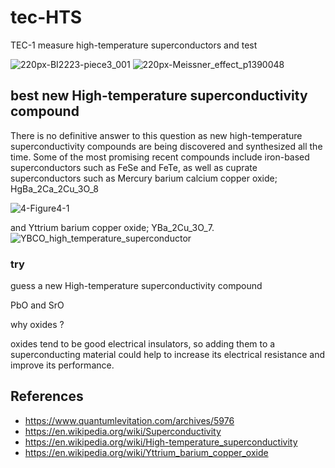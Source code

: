 # tec-HTS
TEC-1 measure high-temperature superconductors and test

![220px-BI2223-piece3_001](https://user-images.githubusercontent.com/58069246/201831087-f89921d3-b1a5-4725-9800-d4441d8a9367.jpg)
![220px-Meissner_effect_p1390048](https://user-images.githubusercontent.com/58069246/201831145-4d4bf65c-b0c7-4f05-bfbd-8b36d2001c34.jpg)


## best new High-temperature superconductivity compound

There is no definitive answer to this question as new high-temperature superconductivity compounds are being discovered and synthesized all the time. Some of the most promising recent compounds include iron-based superconductors such as FeSe and FeTe, as well as cuprate superconductors such as 
Mercury barium calcium copper oxide; HgBa_2Ca_2Cu_3O_8 

![4-Figure4-1](https://user-images.githubusercontent.com/58069246/201830978-ac066993-deef-40bd-b77a-b19c1c519d6a.png)


and Yttrium barium copper oxide; YBa_2Cu_3O_7. 
![YBCO_high_temperature_superconductor](https://user-images.githubusercontent.com/58069246/201831292-e9384f2b-08d8-4c6a-b477-f3b464765463.jpg)


### try
guess a new High-temperature superconductivity compound



PbO and SrO

why oxides ?

oxides tend to be good electrical insulators, so adding them to a superconducting material could help to increase its electrical resistance and improve its performance.


## References
- https://www.quantumlevitation.com/archives/5976	
- https://en.wikipedia.org/wiki/Superconductivity	
- https://en.wikipedia.org/wiki/High-temperature_superconductivity
- https://en.wikipedia.org/wiki/Yttrium_barium_copper_oxide


